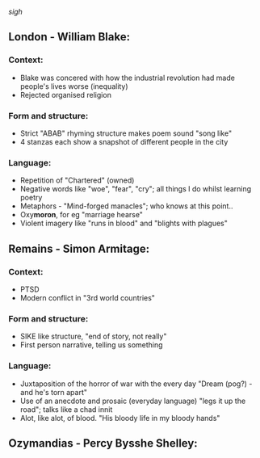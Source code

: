 *sigh*

## London - William Blake:
### Context:
* Blake was concered with how the industrial revolution had made people's lives worse (inequality)
* Rejected organised religion

### Form and structure:
* Strict "ABAB" rhyming structure makes poem sound "song like"
* 4 stanzas each show a snapshot of different people in the city

### Language:
* Repetition of "Chartered" (owned)
* Negative words like "woe", "fear", "cry"; all things I do whilst learning poetry
* Metaphors - "Mind-forged manacles"; who knows at this point..
* Oxy**moron**, for eg "marriage hearse"
* Violent imagery like "runs in blood" and "blights with plagues"

## Remains - Simon Armitage:
### Context:
* PTSD
* Modern conflict in "3rd world countries"

### Form and structure:
* SIKE like structure, "end of story, not really"
* First person narrative, telling us something

### Language:
* Juxtaposition of the horror of war with the every day "Dream (pog?) - and he's torn apart"
* Use of an anecdote and prosaic (everyday language) "legs it up the road"; talks like a chad innit
* Alot, like alot, of blood. "His bloody life in my bloody hands"

## Ozymandias - Percy Bysshe Shelley:
